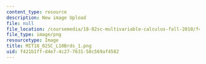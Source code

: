 ```yaml
---
content_type: resource
description: New image Upload
file: null
file_location: /coursemedia/18-02sc-multivariable-calculus-fall-2010/f421b1ffd4e74c27763158c569af4582_MIT18_02SC_L10Brds_1.png
file_type: image/png
resourcetype: Image
title: MIT18_02SC_L10Brds_1.png
uid: f421b1ff-d4e7-4c27-7631-58c569af4582
---
```

